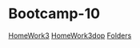 # Bootcamp-10
[HomeWork3](https://natachasovskikh.github.io/Bootcamp-10/homework3/homework3.html)
[HomeWork3dop](https://natachasovskikh.github.io/Bootcamp-10/homework3dop/homework3dop.html)
[Folders](https://github.com/NataChasovskikh/Bootcamp-10)
